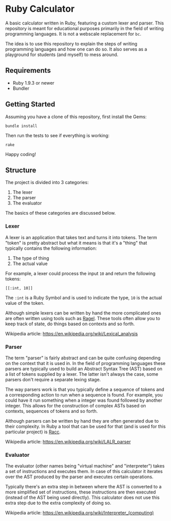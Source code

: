 # Ruby Calculator

A basic calculator written in Ruby, featuring a custom lexer and parser. This
repository is meant for educational purposes primarily in the field of writing
programming languages. It is not a webscale replacement for `bc`.

The idea is to use this repository to explain the steps of writing programming
languages and how one can do so. It also serves as a playground for students
(and myself) to mess around.

## Requirements

* Ruby 1.9.3 or newer
* Bundler

## Getting Started

Assuming you have a clone of this repository, first install the Gems:

    bundle install

Then run the tests to see if everything is working:

    rake

Happy coding!

## Structure

The project is divided into 3 categories:

1. The lexer
2. The parser
3. The evaluator

The basics of these categories are discussed below.

### Lexer

A lexer is an application that takes text and turns it into tokens. The term
"token" is pretty abstract but what it means is that it's a "thing" that
typically contains the following information:

1. The type of thing
2. The actual value

For example, a lexer could process the input `10` and return the following
tokens:

    [[:int, 10]]

The `:int` is a Ruby Symbol and is used to indicate the type, `10` is the
actual value of the token.

Although simple lexers can be written by hand the more complicated ones are
often written using tools such as [Ragel][ragel]. These tools often allow you
to keep track of state, do things based on contexts and so forth.

Wikipedia article: <https://en.wikipedia.org/wiki/Lexical_analysis>

### Parser

The term "parser" is fairly abstract and can be quite confusing depending on
the context that it is used in. In the field of programming languages these
parsers are typically used to build an Abstract Syntax Tree (AST) based on a
list of tokens supplied by a lexer. The latter isn't always the case, some
parsers don't require a separate lexing stage.

The way parsers work is that you typically define a sequence of tokens and a
corresponding action to run when a sequence is found. For example, you could
have it run something when a integer was found followed by another integer.
This allows for the construction of complex ASTs based on contexts, sequences
of tokens and so forth.

Although parsers can be written by hand they are often generated due to their
complexity. In Ruby a tool that can be used for that (and is used for this
particular project) is [Racc][racc].

Wikipedia article: <https://en.wikipedia.org/wiki/LALR_parser>

### Evaluator

The evaluator (other names being "virtual machine" and "interpreter") takes a
set of instructions and executes them. In case of this calculator it iterates
over the AST produced by the parser and executes certain operations.

Typically there's an extra step in between where the AST is converted to a more
simplified set of instructions, these instructions are then executed (instead
of the AST being used directly). This calculator does not use this extra step
due to the extra complexity of doing so.

Wikipedia article: <https://en.wikipedia.org/wiki/Interpreter_(computing)>

[ragel]: http://www.complang.org/ragel/
[racc]: https://github.com/tenderlove/racc
